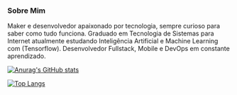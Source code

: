 ### Sobre Mim 
Maker e desenvolvedor apaixonado por tecnologia, sempre curioso para saber como tudo funciona. Graduado em Tecnologia de Sistemas para Internet atualmente estudando Inteligência Artificial e Machine Learning com (Tensorflow). Desenvolvedor Fullstack, Mobile e DevOps em constante aprendizado.

[![Anurag's GitHub stats](https://github-readme-stats.vercel.app/api?username=edwinbustillos)](https://github.com/anuraghazra/github-readme-stats)

[![Top Langs](https://github-readme-stats.vercel.app/api/top-langs/?username=edwinbustillos&&layout=compact)](https://github.com/edwinbustillos/github-readme-stats)
<!--
**edwinbustillos/edwinbustillos** is a ✨ _special_ ✨ repository because its `README.md` (this file) appears on your GitHub profile.

Here are some ideas to get you started:

- 🔭 I’m currently working on ...
- 🌱 I’m currently learning ...
- 👯 I’m looking to collaborate on ...
- 🤔 I’m looking for help with ...
- 💬 Ask me about ...
- 📫 How to reach me: ...
- 😄 Pronouns: ...
- ⚡ Fun fact: ...
-->
